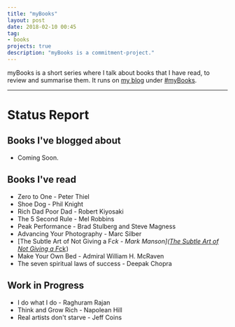 ```yaml
---
title: "myBooks"
layout: post
date: 2018-02-10 00:45
tag:
- books
projects: true
description: "myBooks is a commitment-project."
---
```


myBooks is a short series where I talk about books that I have read, to review and summarise them.
It runs on [my blog](http://blog.raghavbhasin.in) under [#myBooks](http://blog.raghavbhasin.in/tagged/myBooks).

---
# Status Report

## Books I've blogged about
- Coming Soon.

## Books I've read
- Zero to One - Peter Thiel
- Shoe Dog - Phil Knight
- Rich Dad Poor Dad - Robert Kiyosaki
- The 5 Second Rule - Mel Robbins
- Peak Performance - Brad Stulberg and Steve Magness
- Advancing Your Photography - Marc Silber
- [The Subtle Art of Not Giving a F*ck - Mark Manson](<a target="_blank" href="https://www.amazon.in/gp/product/0062641549/ref=as_li_tl?ie=UTF8&camp=3638&creative=24630&creativeASIN=0062641549&linkCode=as2&tag=raghavb95-21&linkId=f95163237714b6f3a3fe5704e6d3a283">The Subtle Art of Not Giving a F*ck</a><img src="//ir-in.amazon-adsystem.com/e/ir?t=raghavb95-21&l=am2&o=31&a=0062641549" width="1" height="1" border="0" alt="" style="border:none !important; margin:0px !important;" />)
- Make Your Own Bed -  Admiral William H. McRaven
- The seven spiritual laws of success - Deepak Chopra

## Work in Progress
- I do what I do - Raghuram Rajan
- Think and Grow Rich - Napolean Hill
- Real artists don't starve - Jeff Coins
